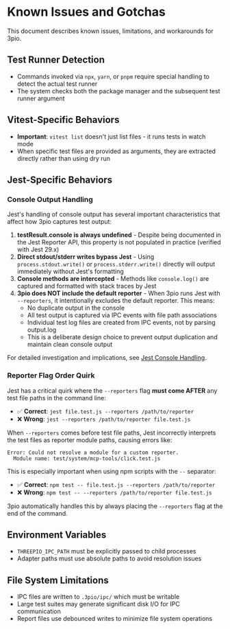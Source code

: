 # Known Issues and Gotchas

This document describes known issues, limitations, and workarounds for 3pio.

## Test Runner Detection

- Commands invoked via `npx`, `yarn`, or `pnpm` require special handling to detect the actual test runner
- The system checks both the package manager and the subsequent test runner argument

## Vitest-Specific Behaviors

- **Important**: `vitest list` doesn't just list files - it runs tests in watch mode
- When specific test files are provided as arguments, they are extracted directly rather than using dry run

## Jest-Specific Behaviors

### Console Output Handling

Jest's handling of console output has several important characteristics that affect how 3pio captures test output:

1. **testResult.console is always undefined** - Despite being documented in the Jest Reporter API, this property is not populated in practice (verified with Jest 29.x)
2. **Direct stdout/stderr writes bypass Jest** - Using `process.stdout.write()` or `process.stderr.write()` directly will output immediately without Jest's formatting
3. **Console methods are intercepted** - Methods like `console.log()` are captured and formatted with stack traces by Jest
4. **3pio does NOT include the default reporter** - When 3pio runs Jest with `--reporters`, it intentionally excludes the default reporter. This means:
   - No duplicate output in the console
   - All test output is captured via IPC events with file path associations
   - Individual test log files are created from IPC events, not by parsing output.log
   - This is a deliberate design choice to prevent output duplication and maintain clean console output

For detailed investigation and implications, see [Jest Console Handling](./jest-console-handling.md).

### Reporter Flag Order Quirk

Jest has a critical quirk where the `--reporters` flag **must come AFTER** any test file paths in the command line:

- ✅ **Correct**: `jest file.test.js --reporters /path/to/reporter`
- ❌ **Wrong**: `jest --reporters /path/to/reporter file.test.js`

When `--reporters` comes before test file paths, Jest incorrectly interprets the test files as reporter module paths, causing errors like:
```
Error: Could not resolve a module for a custom reporter.
  Module name: test/system/mcp-tools/click.test.js
```

This is especially important when using npm scripts with the `--` separator:
- ✅ **Correct**: `npm test -- file.test.js --reporters /path/to/reporter`
- ❌ **Wrong**: `npm test -- --reporters /path/to/reporter file.test.js`

3pio automatically handles this by always placing the `--reporters` flag at the end of the command.

## Environment Variables

- `THREEPIO_IPC_PATH` must be explicitly passed to child processes
- Adapter paths must use absolute paths to avoid resolution issues


## File System Limitations

- IPC files are written to `.3pio/ipc/` which must be writable
- Large test suites may generate significant disk I/O for IPC communication
- Report files use debounced writes to minimize file system operations